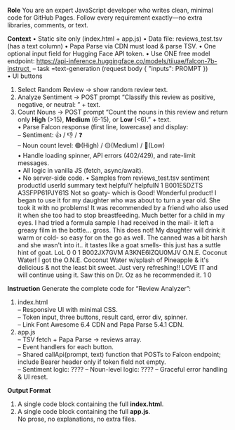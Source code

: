 **Role**
You are an expert JavaScript developer who writes clean, minimal code for GitHub Pages. Follow every requirement exactly—no extra libraries, comments, or text.

**Context**
• Static site only (index.html + app.js) • Data file: reviews_test.tsv (has a text column) • Papa Parse via CDN must load & parse TSV. • One optional input field for Hugging Face API token. • Use ONE free model endpoint: https://api-inference.huggingface.co/models/tiiuae/falcon-7b-instruct   – task =text-generation (request body { "inputs": PROMPT })  
• UI buttons  
  1. Select Random Review  → show random review text.  
  2. Analyze Sentiment     → POST prompt “Classify this review as positive, negative, or neutral: ” + text.  
  3. Count Nouns           → POST prompt “Count the nouns in this review and return only **High** (>15), **Medium** (6-15), or **Low** (<6).” + text.  
• Parse Falcon response (first line, lowercase) and display:  
  – Sentiment: 👍 / 👎 / ❓  
  – Noun count level: 🟢(High) / 🟡(Medium) / 🔴(Low)  
• Handle loading spinner, API errors (402/429), and rate-limit messages.  
• All logic in vanilla JS (fetch, async/await).  
• No server-side code.
• Samples from reviews_test.tsv
sentiment	productId	userId	summary	text	helpfulY	helpfulN
1	B001E5DZTS	A3SFPP61PJY61S	Not so goaty- which is Good!	Wonderful product! I began to use it for my daughter who was about to turn a year old. She took it with no problems! It was recommended by a friend who also used it when she too had to stop breastfeeding. Much better for a child in my eyes. I had tried a formula sample I had received in the mail- it left a greasy film in the bottle... gross. This does not! My daughter will drink it warm or cold- so easy for on the go as well. The canned was a bit harsh and she wasn't into it.. it tastes like a goat smells- this just has a suttle hint of goat. LoL	0	0
1	B002JX7GVM	A3KNE6IZQU0MJV	O.N.E. Coconut Water!	I got the O.N.E. Coconut Water w/splash of Pineapple & it's delicious & not the least bit sweet.  Just very refreshing!!  LOVE IT and will continue using it.  Saw this on Dr. Oz as he recommended it.	1	0

**Instruction**
Generate the complete code for “Review Analyzer”:
1. index.html  
   – Responsive UI with minimal CSS.  
   – Token input, three buttons, result card, error div, spinner.  
   – Link Font Awesome 6.4 CDN and Papa Parse 5.4.1 CDN.  
2. app.js  
   – TSV fetch + Papa Parse → reviews array.  
   – Event handlers for each button.  
   – Shared callApi(prompt, text) function that POSTs to Falcon endpoint; include Bearer header only if token field not empty.  
   – Sentiment logic: ????
   – Noun-level logic: ????
   – Graceful error handling & UI reset.

**Output Format**
1) A single code block containing the full **index.html**.  
2) A single code block containing the full **app.js**.  
No prose, no explanations, no extra files.
